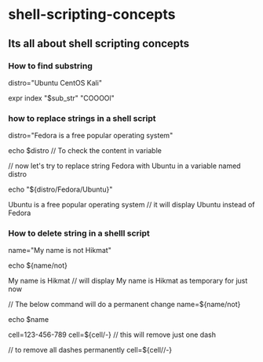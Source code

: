 # shell-scripting-concepts
## Its all about shell scripting concepts

### How to find substring

distro="Ubuntu CentOS Kali"

expr index "$sub_str" "COOOOl"


### how to replace strings in a shell script

distro="Fedora is a free popular operating system"

echo $distro // To check the content in variable

// now let's try to replace string Fedora with Ubuntu in a variable named distro

echo "${distro/Fedora/Ubuntu}"

Ubuntu is a free popular operating system // it will display Ubuntu instead of Fedora

### How to delete string in a shelll script

name="My name is not Hikmat"

echo ${name/not}

My name is Hikmat // will display My name is Hikmat as temporary for just now

// The below command will do a permanent change
name=${name/not}

echo $name

cell=123-456-789
cell=${cell/-} // this will remove just one dash 

// to remove all dashes permanently
cell=${cell//-}

